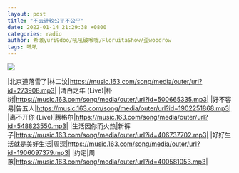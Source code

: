 ```yaml
---
layout: post
title: "不去计较公平不公平"
date: 2022-01-14 21:29:38 +0800
categories: radio
author: 希澈yuri9doo/吼吼破喉咙/FloruitaShow/歪woodrow
tags: 吼吼
---
```

![]({{site.baseurl}}/images/cover_20220114.jpg)

|北京道落雪了|林二汶|https://music.163.com/song/media/outer/url?id=273908.mp3|
|清白之年 (Live)|朴树|https://music.163.com/song/media/outer/url?id=500665335.mp3|
|好不容易|告五人|https://music.163.com/song/media/outer/url?id=1902251868.mp3|
|离不开你 (Live)|腾格尔|https://music.163.com/song/media/outer/url?id=548823550.mp3|
|生活因你而火热|新裤子|https://music.163.com/song/media/outer/url?id=406737702.mp3|
|好好生活就是美好生活|周深|https://music.163.com/song/media/outer/url?id=1906097379.mp3|
|约定|周蕙|https://music.163.com/song/media/outer/url?id=400581053.mp3|

